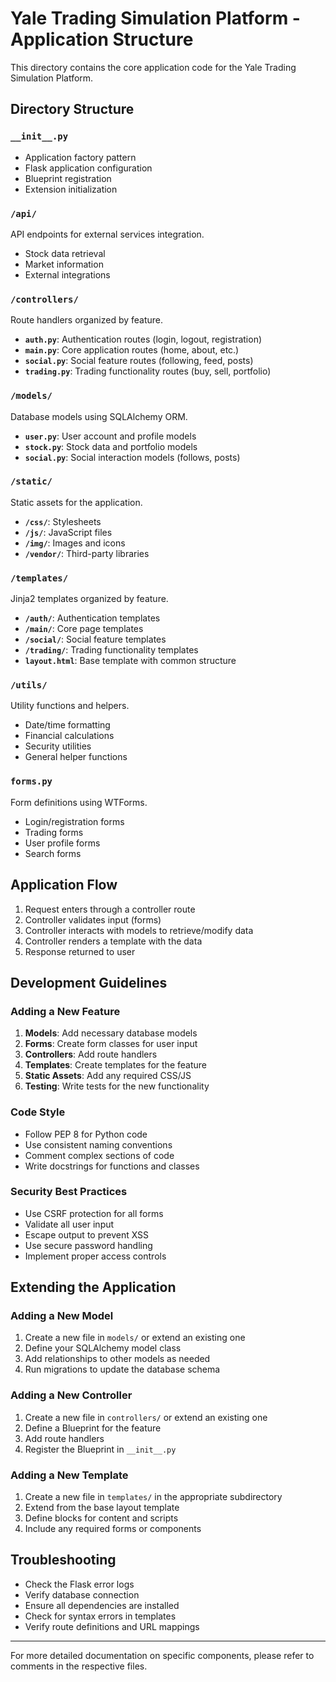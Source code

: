 # Yale Trading Simulation Platform - Application Structure

This directory contains the core application code for the Yale Trading Simulation Platform.

## Directory Structure

### `__init__.py`
- Application factory pattern
- Flask application configuration
- Blueprint registration
- Extension initialization

### `/api/`
API endpoints for external services integration.

- Stock data retrieval
- Market information
- External integrations

### `/controllers/`
Route handlers organized by feature.

- **`auth.py`**: Authentication routes (login, logout, registration)
- **`main.py`**: Core application routes (home, about, etc.)
- **`social.py`**: Social feature routes (following, feed, posts)
- **`trading.py`**: Trading functionality routes (buy, sell, portfolio)

### `/models/`
Database models using SQLAlchemy ORM.

- **`user.py`**: User account and profile models
- **`stock.py`**: Stock data and portfolio models
- **`social.py`**: Social interaction models (follows, posts)

### `/static/`
Static assets for the application.

- **`/css/`**: Stylesheets
- **`/js/`**: JavaScript files
- **`/img/`**: Images and icons
- **`/vendor/`**: Third-party libraries

### `/templates/`
Jinja2 templates organized by feature.

- **`/auth/`**: Authentication templates
- **`/main/`**: Core page templates
- **`/social/`**: Social feature templates
- **`/trading/`**: Trading functionality templates
- **`layout.html`**: Base template with common structure

### `/utils/`
Utility functions and helpers.

- Date/time formatting
- Financial calculations
- Security utilities
- General helper functions

### `forms.py`
Form definitions using WTForms.

- Login/registration forms
- Trading forms
- User profile forms
- Search forms

## Application Flow

1. Request enters through a controller route
2. Controller validates input (forms)
3. Controller interacts with models to retrieve/modify data
4. Controller renders a template with the data
5. Response returned to user

## Development Guidelines

### Adding a New Feature

1. **Models**: Add necessary database models
2. **Forms**: Create form classes for user input
3. **Controllers**: Add route handlers
4. **Templates**: Create templates for the feature
5. **Static Assets**: Add any required CSS/JS
6. **Testing**: Write tests for the new functionality

### Code Style

- Follow PEP 8 for Python code
- Use consistent naming conventions
- Comment complex sections of code
- Write docstrings for functions and classes

### Security Best Practices

- Use CSRF protection for all forms
- Validate all user input
- Escape output to prevent XSS
- Use secure password handling
- Implement proper access controls

## Extending the Application

### Adding a New Model

1. Create a new file in `models/` or extend an existing one
2. Define your SQLAlchemy model class
3. Add relationships to other models as needed
4. Run migrations to update the database schema

### Adding a New Controller

1. Create a new file in `controllers/` or extend an existing one
2. Define a Blueprint for the feature
3. Add route handlers
4. Register the Blueprint in `__init__.py`

### Adding a New Template

1. Create a new file in `templates/` in the appropriate subdirectory
2. Extend from the base layout template
3. Define blocks for content and scripts
4. Include any required forms or components

## Troubleshooting

- Check the Flask error logs
- Verify database connection
- Ensure all dependencies are installed
- Check for syntax errors in templates
- Verify route definitions and URL mappings

---

For more detailed documentation on specific components, please refer to comments in the respective files. 